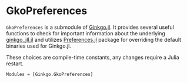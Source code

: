 # GkoPreferences

`GkoPreferences` is a submodule of [Ginkgo.jl](https://github.com/youwuyou/Ginkgo.jl). It provides several useful functions to check for important information about the underlying [ginkgo_jll.jl](https://github.com/JuliaBinaryWrappers/ginkgo_jll.jl) and utilizes [Preferences.jl](https://github.com/JuliaPackaging/Preferences.jl) package for overriding the default binaries used for Ginkgo.jl. 

These choices are compile-time constants, any changes require a Julia restart.

```@autodocs
Modules = [Ginkgo.GkoPreferences]
```